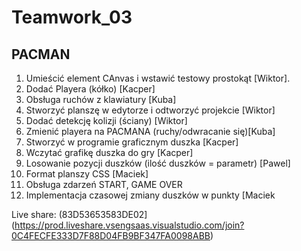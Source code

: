 # Teamwork_03

## PACMAN

1. Umieścić element CAnvas i wstawić testowy prostokąt [Wiktor].
2. Dodać Playera (kółko) [Kacper]
3. Obsługa ruchów z klawiatury [Kuba]
4. Stworzyć planszę w edytorze i odtworzyć projekcie [Wiktor]
5. Dodać detekcję kolizji (ściany) [Wiktor]
6. Zmienić playera na PACMANA (ruchy/odwracanie się)[Kuba]
7. Stworzyć w programie graficznym duszka [Kacper]
8. Wczytać grafikę duszka do gry [Kacper]
9. Losowanie pozycji duszków (ilość duszków = parametr) [Pawel]
10. Format planszy CSS [Maciek]
11. Obsługa zdarzeń START, GAME OVER
12. Implementacja czasowej zmiany duszków w punkty [Maciek

Live share: (83D53653583DE02](https://prod.liveshare.vsengsaas.visualstudio.com/join?0C4FECFE333D7F88D04FB9BF347FA0098ABB)
